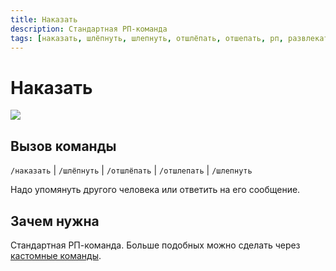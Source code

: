 ```yaml
---
title: Наказать
description: Стандартная РП-команда
tags: [наказать, шлёпнуть, шлепнуть, отшлёпать, отшепать, рп, развлекательная, развлекательные, амино, amino, команда, команды]
---
```


# Наказать

![](https://img.shields.io/badge/тип_команды-развлекательная-blue?style=for-the-badge)

## Вызов команды

`/наказать` | `/шлёпнуть` | `/отшлёпать` | `/отшлепать` | `/шлепнуть`

Надо упомянуть другого человека или ответить на его сообщение.

## Зачем нужна

Стандартная РП-команда. Больше подобных можно сделать через [кастомные команды](./custom_command.md).
